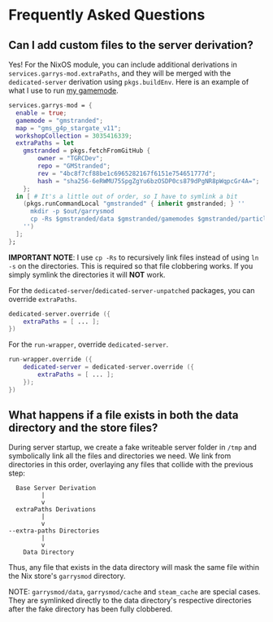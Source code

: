 # Frequently Asked Questions

## Can I add custom files to the server derivation?

Yes! For the NixOS module, you can include additional derivations in `services.garrys-mod.extraPaths`, and they will be merged with the `dedicated-server` derivation using `pkgs.buildEnv`. Here is an example of what I use to run [my gamemode](https://github.com/TGRCDev/GMStranded.git).
```nix
services.garrys-mod = {
  enable = true;
  gamemode = "gmstranded";
  map = "gms_g4p_stargate_v11";
  workshopCollection = 3035416339;
  extraPaths = let
    gmstranded = pkgs.fetchFromGitHub {
        owner = "TGRCDev";
        repo = "GMStranded";
        rev = "4bc8f7cf88be1c6965282167f6151e754651777d";
        hash = "sha256-6eRWMU75SpgZgYu6bzOSDP0cs879dPgNR8pWqpcGr4A=";
    };
  in [ # It's a little out of order, so I have to symlink a bit
    (pkgs.runCommandLocal "gmstranded" { inherit gmstranded; } ''
      mkdir -p $out/garrysmod
      cp -Rs $gmstranded/data $gmstranded/gamemodes $gmstranded/particles $out/garrysmod
    '')
  ];
};
```

**IMPORTANT NOTE**: I use `cp -Rs` to recursively link files instead of using `ln -s` on the directories. This is required so that file clobbering works. If you simply symlink the directories it will **NOT** work.

For the `dedicated-server`/`dedicated-server-unpatched` packages, you can override `extraPaths`.

```nix
dedicated-server.override ({
    extraPaths = [ ... ];
})
```

For the `run-wrapper`, override `dedicated-server`.
```nix
run-wrapper.override ({
    dedicated-server = dedicated-server.override ({
        extraPaths = [ ... ];
    });
})
```

## What happens if a file exists in both the data directory and the store files?

During server startup, we create a fake writeable server folder in `/tmp` and symbolically link all the files and directories we need. We link from directories in this order, overlaying any files that collide with the previous step:
```
  Base Server Derivation
         |
         v
  extraPaths Derivations
         |
         v
--extra-paths Directories
         |
         v
    Data Directory
```

Thus, any file that exists in the data directory will mask the same file within the Nix store's `garrysmod` directory.

NOTE: `garrysmod/data`, `garrysmod/cache` and `steam_cache` are special cases. They are symlinked directly to the data directory's respective directories after the fake directory has been fully clobbered.